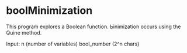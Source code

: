 # boolMinimization
This program explores a Boolean function.
Ьinimization occurs using the Quine method.

Input:
n (number of variables)
bool_number (2^n chars)
